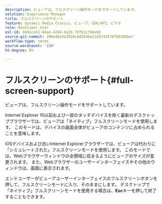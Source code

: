 ```yaml
---
description: ビューアは、フルスクリーン操作モードをサポートしています。
solution: Experience Manager
title: フルスクリーンのサポート
feature: Dynamic Media Classic，ビューア，SDK/API，ビデオ
role: Developer,User
exl-id: 049aca51-64ae-4244-be2b-78fb1cf84ebb
source-git-commit: 206e4643e3926cb85b4be2189743578f88180be7
workflow-type: tm+mt
source-wordcount: '150'
ht-degree: 0%

---
```


# フルスクリーンのサポート{#full-screen-support}

ビューアは、フルスクリーン操作モードをサポートしています。

Internet Explorer 10以前および一部のタッチデバイスを除く最新のデスクトップブラウザーでは、ビューアは「ネイティブ」フルスクリーンモードを使用します。 このモードは、デバイスの画面全体がビューアのコンテンツに占められることを意味します。

iOSデバイスおよび古いInternet Explorerブラウザーでは、ビューアは代わりに「シミュレートされた」フルスクリーンモードを使用します。 このモードでは、Webブラウザーウィンドウの全領域に収まるようにビューアのサイズが変更されます。 また、Webブラウザーのユーザーインターフェイスやその他のウィンドウは、画面に表示されます。

エンドユーザーがビューアユーザーインターフェイスのフルスクリーンボタンを押して、フルスクリーンモードに入り、そのままにします。 デスクトップで「ネイティブ」フルスクリーンモードを使用する場合は、**Esc**&#x200B;キーを押して終了することもできます。
